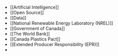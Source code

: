 - [[Artificial Intelligence]]
- [[Open Source]]
- [[Data]]
- [[National Renewable Energy Laboratory (NREL)]]
- [[Government of Canada]]
- [[The World Bank]]
- [[Canada Plastics Pact]]
- [[Extended Producer Responsibility (EPR)]]
- 